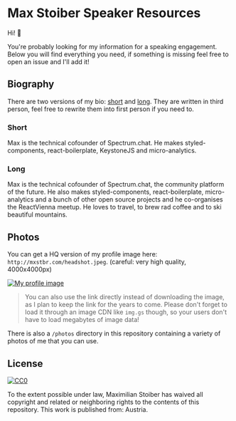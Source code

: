 # Max Stoiber Speaker Resources

Hi! 👋

You're probably looking for my information for a speaking engagement. Below you will find everything you need, if something is missing feel free to open an issue and I'll add it!

## Biography

There are two versions of my bio: [short](#short) and [long](#long). They are written in third person, feel free to rewrite them into first person if you need to.

### Short

Max is the technical cofounder of Spectrum.chat. He makes styled-components, react-boilerplate, KeystoneJS and micro-analytics.

### Long

Max is the technical cofounder of Spectrum.chat, the community platform of the future. He also makes styled-components, react-boilerplate, micro-analytics and a bunch of other open source projects and he co-organises the ReactVienna meetup. He loves to travel, to brew rad coffee and to ski beautiful mountains.

## Photos

You can get a HQ version of my profile image here: `http://mxstbr.com/headshot.jpeg`. (careful: very high quality, 4000x4000px)

[![My profile image](https://img.gs/jztmrqvgzv/200x200/mxstbr.com/headshot.jpeg)](http://mxstbr.com/headshot.jpeg)

> You can also use the link directly instead of downloading the image, as I plan to keep the link for the years to come. Please don't forget to load it through an image CDN like `img.gs` though, so your users don't have to load megabytes of image data!

There is also a `/photos` directory in this repository containing a variety of photos of me that you can use.

## License

<a rel="license" href="http://creativecommons.org/publicdomain/zero/1.0/">
	<img src="https://licensebuttons.net/p/zero/1.0/80x15.png" style="border-style: none;" alt="CC0" />
</a>

To the extent possible under law, Maximilian Stoiber has waived all copyright and related or neighboring rights to the contents of this repository. This work is published from: Austria.
